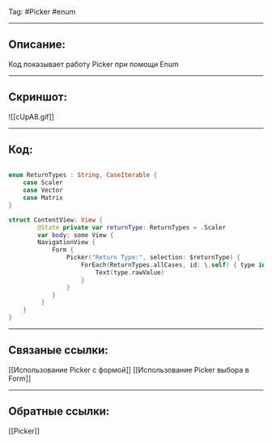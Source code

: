 Tag: #Picker #enum 

---
## Описание:
Код показывает работу Picker при помощи Enum

---
## Скриншот:
![[cUpA8.gif]]

---
## Код:

``` swift

enum ReturnTypes : String, CaseIterable {
    case Scaler
    case Vector
    case Matrix
}

```

```swift
struct ContentView: View {
        @State private var returnType: ReturnTypes = .Scaler
        var body: some View {
        NavigationView {
            Form {
                Picker("Return Type:", selection: $returnType) {
                    ForEach(ReturnTypes.allCases, id: \.self) { type in
                        Text(type.rawValue)
                    }
                }
            }
         }
    }
}
```

---
## Связаные ссылки:
[[Использование Picker с формой]]
[[Использование Picker выбора в Form]]

---
## Обратные ссылки:
[[Picker]]